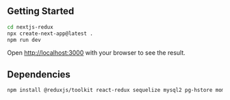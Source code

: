 
## Getting Started
```bash
cd nextjs-redux
npx create-next-app@latest .
npm run dev
```

Open [http://localhost:3000](http://localhost:3000) with your browser to see the result.

## Dependencies
```bash
npm install @reduxjs/toolkit react-redux sequelize mysql2 pg-hstore moment-timezone
```
